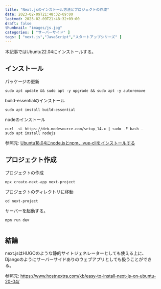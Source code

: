 ```yaml
---
title: "Next.jsのインストール方法とプロジェクトの作成"
date: 2023-02-09T21:48:32+09:00
lastmod: 2023-02-09T21:48:32+09:00
draft: false
thumbnail: "images/js.jpg"
categories: [ "サーバーサイド" ]
tags: [ "next.js","JavaScript","スタートアップシリーズ" ]
---
```


本記事ではUbuntu22.04にインストールする。

## インストール


パッケージの更新

    sudo apt update && sudo apt -y upgrade && sudo apt -y autoremove

build-essentialのインストール

    sudo apt install build-essential


nodeのインストール

    curl -sL https://deb.nodesource.com/setup_14.x | sudo -E bash –
    sudo apt install nodejs


参照元: [Ubuntu18.04にnode.jsとnpm、vue-cliをインストールする](/post/startup-npm-install/)


## プロジェクト作成

プロジェクトの作成

    npx create-next-app next-project

プロジェクトのディレクトリに移動

    cd next-project

サーバーを起動する。

    npm run dev

<div class="img-center"><img src="/images/Screenshot from 2023-02-10 15-52-21.png" alt=""></div>


## 結論

next.jsはHUGOのような静的サイトジェネレーターとしても使える上に、Djangoのようにサーバーサイドありのウェブアプリとしても扱うことができる。


参照元: https://www.hostnextra.com/kb/easy-to-install-next-js-on-ubuntu-20-04/



